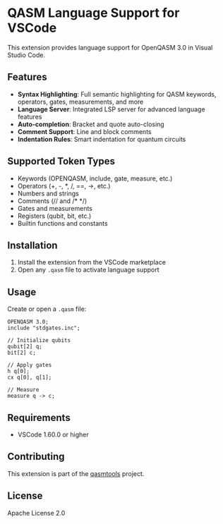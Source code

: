 # QASM Language Support for VSCode

This extension provides language support for OpenQASM 3.0 in Visual Studio Code.

## Features

- **Syntax Highlighting**: Full semantic highlighting for QASM keywords, operators, gates, measurements, and more
- **Language Server**: Integrated LSP server for advanced language features
- **Auto-completion**: Bracket and quote auto-closing
- **Comment Support**: Line and block comments
- **Indentation Rules**: Smart indentation for quantum circuits

## Supported Token Types

- Keywords (OPENQASM, include, gate, measure, etc.)
- Operators (+, -, *, /, ==, ->, etc.)  
- Numbers and strings
- Comments (// and /* */)
- Gates and measurements
- Registers (qubit, bit, etc.)
- Builtin functions and constants

## Installation

1. Install the extension from the VSCode marketplace
2. Open any `.qasm` file to activate language support

## Usage

Create or open a `.qasm` file:

```qasm
OPENQASM 3.0;
include "stdgates.inc";

// Initialize qubits
qubit[2] q;
bit[2] c;

// Apply gates
h q[0];
cx q[0], q[1];

// Measure
measure q -> c;
```

## Requirements

- VSCode 1.60.0 or higher

## Contributing

This extension is part of the [qasmtools](https://github.com/orangekame3/qasmtools) project.

## License

Apache License 2.0